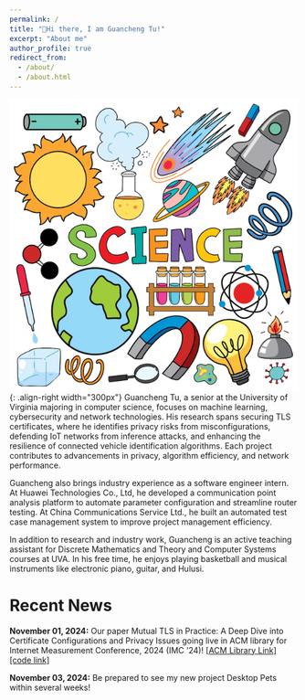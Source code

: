 ```yaml
---
permalink: /
title: "👋Hi there, I am Guancheng Tu!"
excerpt: "About me"
author_profile: true
redirect_from: 
  - /about/
  - /about.html
---
```


![Illustration of combining vision and language modalities](/images/img.png){: .align-right width="300px"}
Guancheng Tu, a senior at the University of Virginia majoring in computer science, focuses on machine learning, cybersecurity and network technologies. His research spans securing TLS certificates, where he identifies privacy risks from misconfigurations, defending IoT networks from inference attacks, and enhancing the resilience of connected vehicle identification algorithms. Each project contributes to advancements in privacy, algorithm efficiency, and network performance.

Guancheng also brings industry experience as a software engineer intern. At Huawei Technologies Co., Ltd, he developed a communication point analysis platform to automate parameter configuration and streamline router testing. At China Communications Service Ltd., he built an automated test case management system to improve project management efficiency.

In addition to research and industry work, Guancheng is an active teaching assistant for Discrete Mathematics and Theory and Computer Systems courses at UVA. In his free time, he enjoys playing basketball and musical instruments like electronic piano, guitar, and Hulusi.

Recent News
======
**November 01, 2024:** Our paper Mutual TLS in Practice: A Deep Dive into Certificate Configurations and Privacy Issues going live in ACM library for Internet Measurement Conference, 2024
(IMC ’24)!  [[ACM Library Link]](https://dl.acm.org/doi/10.1145/3646547.3688415) [[code link]](https://github.com/mutual-tls-study/mutual-tls-study-code) 

**November 03, 2024:** Be prepared to see my new project Desktop Pets within several weeks!



